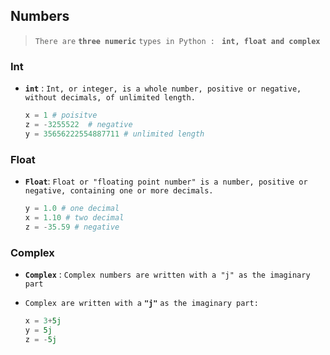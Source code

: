 ## Numbers

> `There are` **`three numeric`** `types in Python : ` **`int, float and complex`**





### Int

- **`int`** : `Int, or integer, is a whole number, positive or negative, without decimals, of unlimited length.`

  ```python
  x = 1 # poisitve  
  z = -3255522  # negative
  y = 35656222554887711 # unlimited length
  
  ```





### Float

- **`Float`**:  `Float or "floating point number" is a number, positive or negative, containing one or more decimals.`

  ```python
  y = 1.0 # one decimal
  x = 1.10 # two decimal
  z = -35.59 # negative
  
  ```

  





### Complex

- **`Complex`** : `Complex numbers are written with a "j" as the imaginary part`

- `Complex are written with a` **`"j"`** `as the imaginary part:`

  ```python
  x = 3+5j
  y = 5j
  z = -5j
  ```

  

